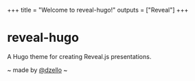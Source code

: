 +++
title = "Welcome to reveal-hugo!"
outputs = ["Reveal"]
+++

# reveal-hugo

A Hugo theme for creating Reveal.js presentations.

~ made by [@dzello](https://dzello.com/) ~